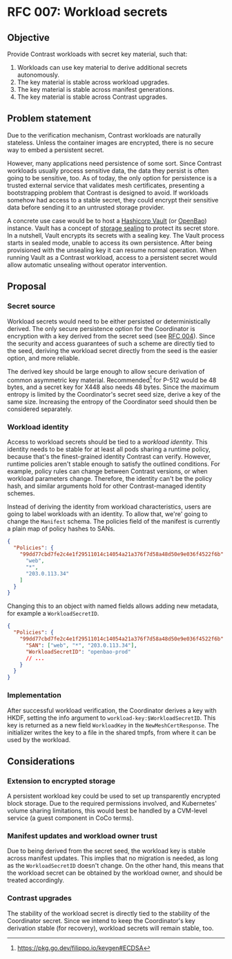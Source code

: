 # RFC 007: Workload secrets

## Objective

Provide Contrast workloads with secret key material, such that:

1. Workloads can use key material to derive additional secrets autonomously.
2. The key material is stable across workload upgrades.
3. The key material is stable across manifest generations.
4. The key material is stable across Contrast upgrades.

## Problem statement

Due to the verification mechanism, Contrast workloads are naturally stateless.
Unless the container images are encrypted, there is no secure way to embed a
persistent secret.

However, many applications need persistence of some sort. Since Contrast
workloads usually process sensitive data, the data they persist is often going
to be sensitive, too. As of today, the only option for persistence is a trusted
external service that validates mesh certificates, presenting a bootstrapping
problem that Contrast is designed to avoid. If workloads somehow had access to a
stable secret, they could encrypt their sensitive data before sending it to an
untrusted storage provider.

A concrete use case would be to host a [Hashicorp Vault] (or [OpenBao])
instance. Vault has a concept of [storage sealing] to protect its secret store.
In a nutshell, Vault encrypts its secrets with a sealing key. The Vault process
starts in sealed mode, unable to access its own persistence. After being
provisioned with the unsealing key it can resume normal operation. When running
Vault as a Contrast workload, access to a persistent secret would allow
automatic unsealing without operator intervention.

[Hashicorp Vault]: https://www.hashicorp.com/products/vault
[OpenBao]: https://openbao.org/
[storage sealing]: https://developer.hashicorp.com/vault/docs/concepts/seal

## Proposal

### Secret source

Workload secrets would need to be either persisted or deterministically derived.
The only secure persistence option for the Coordinator is encryption with a key
derived from the secret seed (see [RFC 004](004-recovery.md)). Since the
security and access guarantees of such a scheme are directly tied to the seed,
deriving the workload secret directly from the seed is the easier option, and
more reliable.

The derived key should be large enough to allow secure derivation of common
asymmetric key material. Recommended[^1] for P-512 would be 48 bytes, and a
secret key for X448 also needs 48 bytes. Since the maximum entropy is limited by
the Coordinator's secret seed size, derive a key of the same size. Increasing
the entropy of the Coordinator seed should then be considered separately.

[^1]: https://pkg.go.dev/filippo.io/keygen#ECDSA

### Workload identity

Access to workload secrets should be tied to a _workload identity_. This
identity needs to be stable for at least all pods sharing a runtime policy,
because that's the finest-grained identity Contrast can verify. However, runtime
policies aren't stable enough to satisfy the outlined conditions. For example,
policy rules can change between Contrast versions, or when workload parameters
change. Therefore, the identity can't be the policy hash, and similar arguments
hold for other Contrast-managed identity schemes.

Instead of deriving the identity from workload characteristics, users are going
to label workloads with an identity. To allow that, we're' going to change the
`Manifest` schema. The policies field of the manifest is currently a plain map
of policy hashes to SANs.

```json
{
  "Policies": {
    "99dd77cbd7fe2c4e1f29511014c14054a21a376f7d58a48d50e9e036f4522f6b": [
      "web",
      "*",
      "203.0.113.34"
    ]
  }
}
```

Changing this to an object with named fields allows adding new metadata, for
example a `WorkloadSecretID`.

```json
{
  "Policies": {
    "99dd77cbd7fe2c4e1f29511014c14054a21a376f7d58a48d50e9e036f4522f6b": {
      "SAN": ["web", "*", "203.0.113.34"],
      "WorkloadSecretID": "openbao-prod"
      // ...
    }
  }
}
```

### Implementation

After successful workload verification, the Coordinator derives a key with HKDF,
setting the info argument to `workload-key:$WorkloadSecretID`. This key is
returned as a new field `WorkloadKey` in the `NewMeshCertResponse`. The
initializer writes the key to a file in the shared tmpfs, from where it can be
used by the workload.

## Considerations

### Extension to encrypted storage

A persistent workload key could be used to set up transparently encrypted block
storage. Due to the required permissions involved, and Kubernetes' volume
sharing limitations, this would best be handled by a CVM-level service (a guest
component in CoCo terms).

### Manifest updates and workload owner trust

Due to being derived from the secret seed, the workload key is stable across
manifest updates. This implies that no migration is needed, as long as the
`WorkloadSecretID` doesn't change. On the other hand, this means that the
workload secret can be obtained by the workload owner, and should be treated
accordingly.

### Contrast upgrades

The stability of the workload secret is directly tied to the stability of the
Coordinator secret. Since we intend to keep the Coordinator's key derivation
stable (for recovery), workload secrets will remain stable, too.
